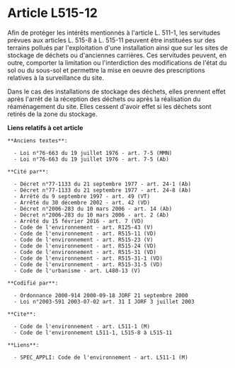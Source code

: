 # Article L515-12

Afin de protéger les intérêts mentionnés à l'article L. 511-1, les servitudes prévues aux articles L. 515-8 à L. 515-11
peuvent être instituées sur des terrains pollués par l'exploitation d'une installation ainsi que sur les sites de stockage de
déchets ou d'anciennes carrières. Ces servitudes peuvent, en outre, comporter la limitation ou l'interdiction des
modifications de l'état du sol ou du sous-sol et permettre la mise en oeuvre des prescriptions relatives à la surveillance du
site.

Dans le cas des installations de stockage des déchets, elles prennent effet après l'arrêt de la réception des déchets ou
après la réalisation du réaménagement du site. Elles cessent d'avoir effet si les déchets sont retirés de la zone du
stockage.

**Liens relatifs à cet article**

	**Anciens textes**:

	  - Loi n°76-663 du 19 juillet 1976 - art. 7-5 (MMN)
	  - Loi n°76-663 du 19 juillet 1976 - art. 7-5 (Ab)

	**Cité par**:

	  - Décret n°77-1133 du 21 septembre 1977 - art. 24-1 (Ab)
	  - Décret n°77-1133 du 21 septembre 1977 - art. 24-8 (Ab)
	  - Arrêté du 9 septembre 1997 - art. 49 (VT)
	  - Arrêté du 30 décembre 2002 - art. 42 (VD)
	  - Décret n°2006-283 du 10 mars 2006 - art. 14 (Ab)
	  - Décret n°2006-283 du 10 mars 2006 - art. 2 (Ab)
	  - Arrêté du 15 février 2016 - art. 7 (VD)
	  - Code de l'environnement - art. R125-43 (V)
	  - Code de l'environnement - art. R515-11 (VD)
	  - Code de l'environnement - art. R515-23 (V)
	  - Code de l'environnement - art. R515-24 (VD)
	  - Code de l'environnement - art. R515-31 (VD)
	  - Code de l'environnement - art. R515-31-1 (VD)
	  - Code de l'environnement - art. R515-31-5 (VD)
	  - Code de l'urbanisme - art. L480-13 (V)

	**Codifié par**:

	  - Ordonnance 2000-914 2000-09-18 JORF 21 septembre 2000
	  - Loi n°2003-591 2003-07-02 art. 31 I JORF 3 juillet 2003

	**Cite**:

	  - Code de l'environnement - art. L511-1 (M)
	  - Code de l'environnement L511-1, L515-8 à L515-11

	**Liens**:

	  - SPEC_APPLI: Code de l'environnement - art. L511-1 (M)
